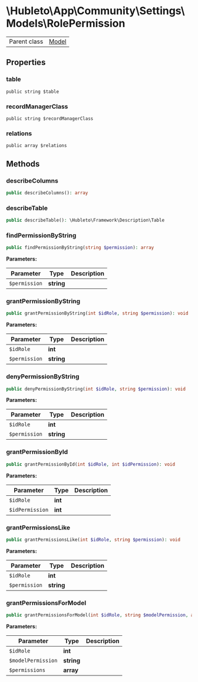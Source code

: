 
# \Hubleto\App\Community\Settings\Models\RolePermission
<table class='table-default dense'>
<tr><td>Parent class</td><td><a href="../../../../Erp/Model">Model</a></td></tr></table>


## Properties

### table

`public string $table`


### recordManagerClass

`public string $recordManagerClass`


### relations

`public array $relations`


## Methods

### describeColumns

```php
public describeColumns(): array
```


### describeTable

```php
public describeTable(): \Hubleto\Framework\Description\Table
```


### findPermissionByString

```php
public findPermissionByString(string $permission): array
```

**Parameters:**

| Parameter     | Type       | Description |
|---------------|------------|-------------|
| `$permission` | **string** |             |


### grantPermissionByString

```php
public grantPermissionByString(int $idRole, string $permission): void
```

**Parameters:**

| Parameter     | Type       | Description |
|---------------|------------|-------------|
| `$idRole`     | **int**    |             |
| `$permission` | **string** |             |


### denyPermissionByString

```php
public denyPermissionByString(int $idRole, string $permission): void
```

**Parameters:**

| Parameter     | Type       | Description |
|---------------|------------|-------------|
| `$idRole`     | **int**    |             |
| `$permission` | **string** |             |


### grantPermissionById

```php
public grantPermissionById(int $idRole, int $idPermission): void
```

**Parameters:**

| Parameter       | Type    | Description |
|-----------------|---------|-------------|
| `$idRole`       | **int** |             |
| `$idPermission` | **int** |             |


### grantPermissionsLike

```php
public grantPermissionsLike(int $idRole, string $permission): void
```

**Parameters:**

| Parameter     | Type       | Description |
|---------------|------------|-------------|
| `$idRole`     | **int**    |             |
| `$permission` | **string** |             |


### grantPermissionsForModel

```php
public grantPermissionsForModel(int $idRole, string $modelPermission, array $permissions): void
```

**Parameters:**

| Parameter          | Type       | Description |
|--------------------|------------|-------------|
| `$idRole`          | **int**    |             |
| `$modelPermission` | **string** |             |
| `$permissions`     | **array**  |             |

